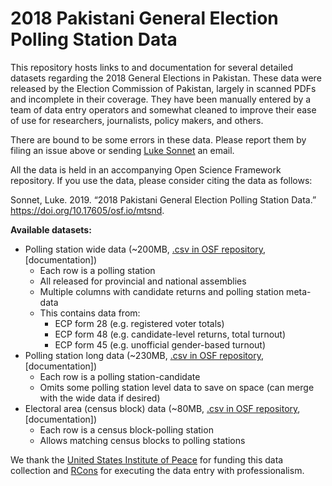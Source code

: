 
# 2018 Pakistani General Election Polling Station Data

This repository hosts links to and documentation for several detailed datasets regarding the 2018 General Elections in Pakistan. These data were released by the Election Commission of Pakistan, largely in scanned PDFs and incomplete in their coverage. They have been manually entered by a team of data entry operators and somewhat cleaned to improve their ease of use for researchers, journalists, policy makers, and others. 

There are bound to be some errors in these data. Please report them by filing an issue above or sending [Luke Sonnet](lukesonnet.com) an email.

All the data is held in an accompanying Open Science Framework repository. If you use the data, please consider citing the data as follows:

Sonnet, Luke. 2019. “2018 Pakistani General Election Polling Station Data.” https://doi.org/10.17605/osf.io/mtsnd.

**Available datasets:**

* Polling station wide data (~200MB, [.csv in OSF repository](https://osf.io/69gpn/download), [documentation])
  * Each row is a polling station
  * All released for provincial and national assemblies
  * Multiple columns with candidate returns and polling station meta-data
  * This contains data from:
    * ECP form 28 (e.g. registered voter totals)
    * ECP form 48 (e.g. candidate-level returns, total turnout)
    * ECP form 45 (e.g. unofficial gender-based turnout)
* Polling station long data (~230MB, [.csv in OSF repository](https://osf.io/2sdzg/download), [documentation])
  * Each row is a polling station-candidate
  * Omits some polling station level data to save on space (can merge with the wide data if desired)
* Electoral area (census block) data (~80MB, [.csv in OSF repository](https://osf.io/kmfh6/download), [documentation])
  * Each row is a census block-polling station
  * Allows matching census blocks to polling stations

We thank the [United States Institute of Peace](https://www.usip.org/) for funding this data collection and [RCons](https://www.rcons.org/rconsnew/) for executing the data entry with professionalism.
